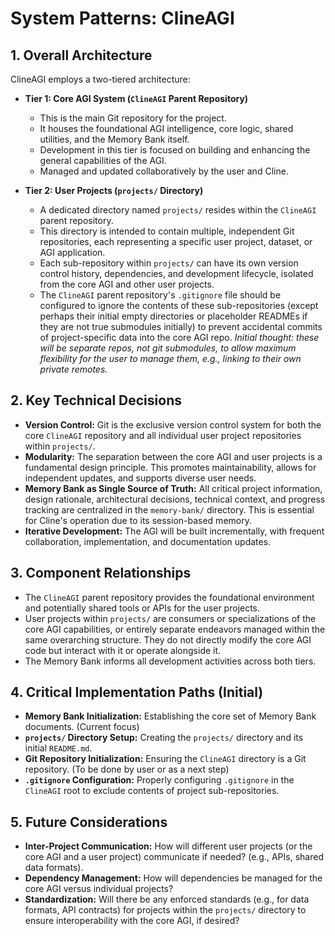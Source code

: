 # System Patterns: ClineAGI

## 1. Overall Architecture
ClineAGI employs a two-tiered architecture:

-   **Tier 1: Core AGI System (`ClineAGI` Parent Repository)**
    -   This is the main Git repository for the project.
    -   It houses the foundational AGI intelligence, core logic, shared utilities, and the Memory Bank itself.
    -   Development in this tier is focused on building and enhancing the general capabilities of the AGI.
    -   Managed and updated collaboratively by the user and Cline.

-   **Tier 2: User Projects (`projects/` Directory)**
    -   A dedicated directory named `projects/` resides within the `ClineAGI` parent repository.
    -   This directory is intended to contain multiple, independent Git repositories, each representing a specific user project, dataset, or AGI application.
    -   Each sub-repository within `projects/` can have its own version control history, dependencies, and development lifecycle, isolated from the core AGI and other user projects.
    -   The `ClineAGI` parent repository's `.gitignore` file should be configured to ignore the contents of these sub-repositories (except perhaps their initial empty directories or placeholder READMEs if they are not true submodules initially) to prevent accidental commits of project-specific data into the core AGI repo. *Initial thought: these will be separate repos, not git submodules, to allow maximum flexibility for the user to manage them, e.g., linking to their own private remotes.*

## 2. Key Technical Decisions
-   **Version Control:** Git is the exclusive version control system for both the core `ClineAGI` repository and all individual user project repositories within `projects/`.
-   **Modularity:** The separation between the core AGI and user projects is a fundamental design principle. This promotes maintainability, allows for independent updates, and supports diverse user needs.
-   **Memory Bank as Single Source of Truth:** All critical project information, design rationale, architectural decisions, technical context, and progress tracking are centralized in the `memory-bank/` directory. This is essential for Cline's operation due to its session-based memory.
-   **Iterative Development:** The AGI will be built incrementally, with frequent collaboration, implementation, and documentation updates.

## 3. Component Relationships
-   The `ClineAGI` parent repository provides the foundational environment and potentially shared tools or APIs for the user projects.
-   User projects within `projects/` are consumers or specializations of the core AGI capabilities, or entirely separate endeavors managed within the same overarching structure. They do not directly modify the core AGI code but interact with it or operate alongside it.
-   The Memory Bank informs all development activities across both tiers.

## 4. Critical Implementation Paths (Initial)
-   **Memory Bank Initialization:** Establishing the core set of Memory Bank documents. (Current focus)
-   **`projects/` Directory Setup:** Creating the `projects/` directory and its initial `README.md`.
-   **Git Repository Initialization:** Ensuring the `ClineAGI` directory is a Git repository. (To be done by user or as a next step)
-   **`.gitignore` Configuration:** Properly configuring `.gitignore` in the `ClineAGI` root to exclude contents of project sub-repositories.

## 5. Future Considerations
-   **Inter-Project Communication:** How will different user projects (or the core AGI and a user project) communicate if needed? (e.g., APIs, shared data formats).
-   **Dependency Management:** How will dependencies be managed for the core AGI versus individual projects?
-   **Standardization:** Will there be any enforced standards (e.g., for data formats, API contracts) for projects within the `projects/` directory to ensure interoperability with the core AGI, if desired?
